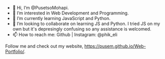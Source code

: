 - 👋 Hi, I’m @PusetsoMohapi.
- 👀 I’m interested in Web Development and Programming.
- 🌱 I’m currently learning JavaScript and Python.
- 💞️ I’m looking to collaborate on learning JS and Python. I tried JS on my own but it's depresingly confusing so any assistance is welcomed.
- 📫 How to reach me: Github | Instagram: @phik_eli

Follow me and check out my website, https://pusem.github.io/Web-Portfolio/.
